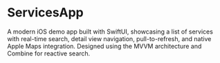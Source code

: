 # ServicesApp
A modern iOS demo app built with SwiftUI, showcasing a list of services with real-time search, detail view navigation, pull-to-refresh, and native Apple Maps integration. Designed using the MVVM architecture and Combine for reactive search.

